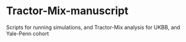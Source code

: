 # Tractor-Mix-manuscript
Scripts for running simulations, and Tractor-Mix analysis for UKBB, and Yale-Penn cohort
